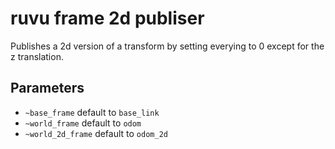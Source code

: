 <!--
Copyright 2020 RUVU Robotics B.V.
-->

# ruvu frame 2d publiser

Publishes a 2d version of a transform by setting everying to 0 except for the z translation.

## Parameters

- `~base_frame` default to `base_link`
- `~world_frame` default to `odom`
- `~world_2d_frame` default to `odom_2d`
